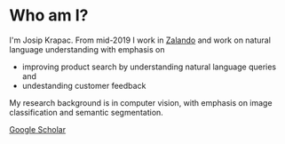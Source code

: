 # Who am I?

I'm Josip Krapac. From mid-2019 I work in [Zalando](https://en.zalando.de) and work on natural language understanding with emphasis on 
* improving product search by understanding natural language queries and
* undestanding customer feedback

My research background is in computer vision, with emphasis on image classification and semantic segmentation.

[Google Scholar](https://scholar.google.com/citations?hl=en&user=XLT318kAAAAJ)
